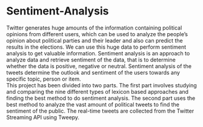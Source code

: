 # Sentiment-Analysis
Twitter generates huge amounts of the information containing political opinions from different users, which can be used to analyze the people’s opinion about political parties and their leader and also can predict the results in the elections. We can use this huge data to perform sentiment analysis to get valuable information. Sentiment analysis is an approach to analyze data and retrieve sentiment of the data, that is to determine whether the data is positive, negative or neutral. Sentiment analysis of the tweets determine the outlook and sentiment of the users towards any specific topic, person or item. <br />
This project has been divided into two parts. The first part involves studying and comparing the nine different types of lexicon based approaches and finding the best method to do sentiment analysis. The second part uses the best method to analyze the vast amount of political tweets to find the sentiment of the public. The real-time tweets are collected from the Twitter Streaming API using Tweepy.
